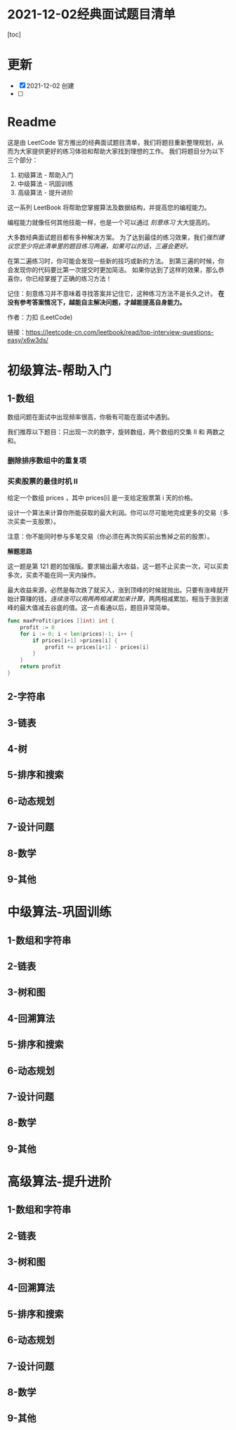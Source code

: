 # 2021-12-02经典面试题目清单

[toc]

# 更新

- [x] 2021-12-02 创建
- [ ] 

# Readme

这是由 LeetCode 官方推出的经典面试题目清单，我们将题目重新整理规划，从而为大家提供更好的练习体验和帮助大家找到理想的工作。 我们将题目分为以下三个部分：

1. 初级算法 - 帮助入门
2. 中级算法 - 巩固训练
3. 高级算法 - 提升进阶

这一系列 LeetBook 将帮助您掌握算法及数据结构，并提高您的编程能力。

编程能力就像任何其他技能一样，也是一个可以通过 *刻意练习* 大大提高的。

大多数经典面试题目都有多种解决方案。 为了达到最佳的练习效果，我们*强烈建议您至少将此清单里的题目练习两遍，如果可以的话，三遍会更好。*

在第二遍练习时，你可能会发现一些新的技巧或新的方法。 到第三遍的时候，你会发现你的代码要比第一次提交时更加简洁。 如果你达到了这样的效果，那么恭喜你，你已经掌握了正确的练习方法！

记住：刻意练习并不意味着寻找答案并记住它，这种练习方法不是长久之计。 **在没有参考答案情况下，越能自主解决问题，才越能提高自身能力。**

作者：力扣 (LeetCode)

链接：https://leetcode-cn.com/leetbook/read/top-interview-questions-easy/x6w3ds/

# 初级算法-帮助入门

## 1-数组

数组问题在面试中出现频率很高，你极有可能在面试中遇到。

我们推荐以下题目：只出现一次的数字，旋转数组，两个数组的交集 II 和 两数之和。

### 删除排序数组中的重复项



### 买卖股票的最佳时机 II

给定一个数组 prices ，其中 prices[i] 是一支给定股票第 i 天的价格。

设计一个算法来计算你所能获取的最大利润。你可以尽可能地完成更多的交易（多次买卖一支股票）。

注意：你不能同时参与多笔交易（你必须在再次购买前出售掉之前的股票）。

**解题思路**

这一题是第 121 题的加强版。要求输出最大收益，这一题不止买卖一次，可以买卖多次，买卖不能在同一天内操作。

最大收益来源，必然是每次跌了就买入，涨到顶峰的时候就抛出。只要有涨峰就开始计算赚的钱，*连续涨可以用两两相减累加来计算*，两两相减累加，相当于涨到波峰的最大值减去谷底的值。这一点看通以后，题目非常简单。

```go
func maxProfit(prices []int) int {
    profit := 0
    for i := 0; i < len(prices)-1; i++ {
        if prices[i+1] >prices[i] {
            profit += prices[i+1] - prices[i]
        }
    }
    return profit
}
```


## 2-字符串

## 3-链表

## 4-树

## 5-排序和搜索

## 6-动态规划

## 7-设计问题

## 8-数学

## 9-其他




# 中级算法-巩固训练

## 1-数组和字符串

## 2-链表

## 3-树和图

## 4-回溯算法

## 5-排序和搜索

## 6-动态规划

## 7-设计问题

## 8-数学

## 9-其他

# 高级算法-提升进阶

## 1-数组和字符串

## 2-链表

## 3-树和图

## 4-回溯算法

## 5-排序和搜索

## 6-动态规划

## 7-设计问题

## 8-数学

## 9-其他